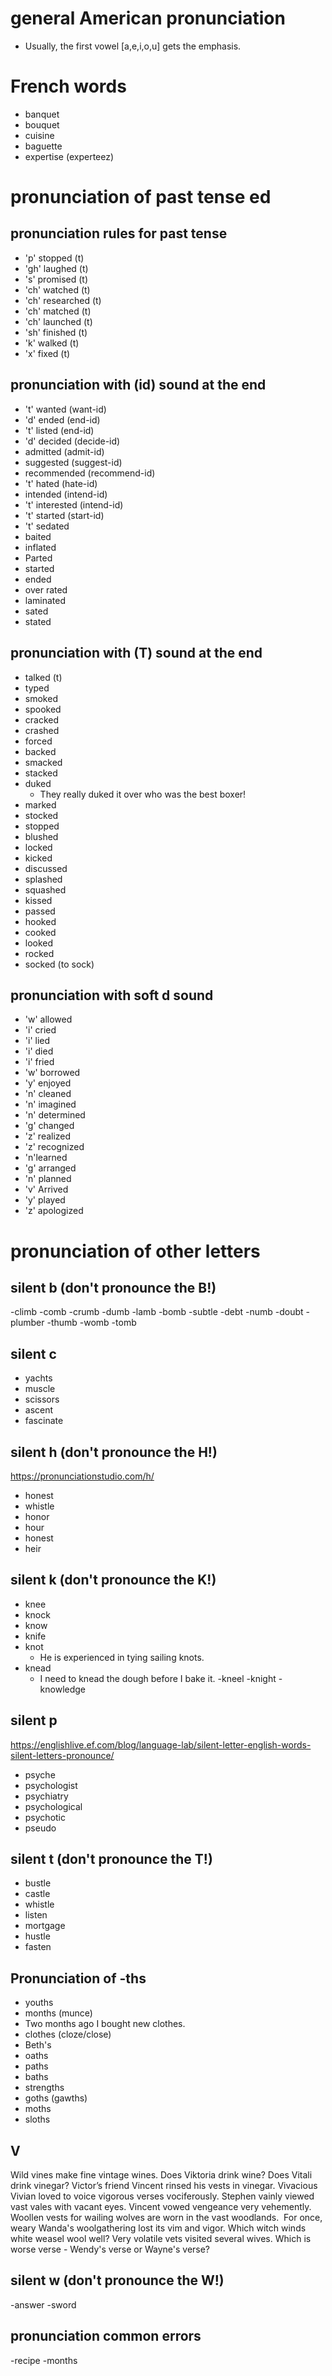 # general American pronunciation
- Usually, the first vowel [a,e,i,o,u] gets the emphasis.

# French words
- banquet
- bouquet
- cuisine
- baguette
- expertise (experteez)

# pronunciation of past tense ed
## pronunciation rules for past tense 
- 'p'	stopped (t)
- 'gh'	laughed (t)
- 's'	promised (t)
- 'ch'    watched (t)
- 'ch'   researched (t)
- 'ch'   matched (t)
- 'ch'   launched (t)
- 'sh'    finished (t)
- 'k'	walked (t)
- 'x' fixed (t)

## pronunciation with (id) sound at the end
- 't' wanted (want-id)
- 'd' ended	(end-id)
- 't' listed (end-id)
- 'd' decided	(decide-id)
- admitted	(admit-id)
- suggested	(suggest-id)
- recommended	(recommend-id)
- 't' hated	(hate-id)
- intended	(intend-id)
- 't' interested	(intend-id)
- 't' started	(start-id)
- 't' sedated
- baited
- inflated
- Parted
- started
- ended
- over rated
- laminated
- sated
- stated



## pronunciation with (T) sound at the end
- talked (t)
- typed
- smoked
- spooked
- cracked
- crashed
- forced
 - backed
- smacked
- stacked
- duked
	*	They really duked it over who was the best boxer!
- marked
- stocked
- stopped
- blushed
- locked
- kicked
- discussed
- splashed
- squashed
- kissed
- passed
- hooked
- cooked
- looked
- rocked
- socked (to sock)

## pronunciation with soft d sound
- 'w' allowed
- 'i' cried
- 'i' lied
- 'i' died
- 'i' fried
- 'w' borrowed
- 'y' enjoyed
- 'n' cleaned
- 'n' imagined
- 'n' determined
- 'g' changed
- 'z' realized
- 'z'  recognized
- 'n'learned
- 'g' arranged
- 'n' planned
- 'v' Arrived
- 'y' played
- 'z' apologized

# pronunciation of other letters
## silent b (don't pronounce the B!)
-climb
-comb
-crumb
-dumb
-lamb
-bomb
-subtle
-debt
-numb
-doubt
-plumber
-thumb
-womb
-tomb

## silent c
- yachts
- muscle
- scissors 
- ascent 
- fascinate


## silent h (don't pronounce the H!)
https://pronunciationstudio.com/h/
- honest
- whistle
- honor
- hour
- honest
- heir

## silent k (don't pronounce the K!)
- knee
 - knock
- know
- knife
- knot
	 - He is experienced in tying sailing knots.
 - knead
	 - I need to knead the dough before I bake it.
-kneel
-knight
-knowledge

## silent p
https://englishlive.ef.com/blog/language-lab/silent-letter-english-words-silent-letters-pronounce/
- psyche
- psychologist
- psychiatry
- psychological
-  psychotic 
- pseudo


## silent t (don't pronounce the T!)
- bustle
- castle
- whistle
- listen
- mortgage
- hustle
- fasten

## Pronunciation of -ths
- youths
- months (munce)
- Two months ago I bought new clothes.
- clothes (cloze/close)
- Beth's
- oaths
- paths
- baths
- strengths
- goths (gawths)
- moths
- sloths


## V
Wild vines make fine vintage wines.
Does Viktoria drink wine?
Does Vitali drink vinegar?
Victor’s friend Vincent rinsed his vests in vinegar.
Vivacious Vivian loved to voice vigorous verses vociferously.
Stephen vainly viewed vast vales with vacant eyes.
Vincent vowed vengeance very vehemently.
Woollen vests for wailing wolves are worn in the vast woodlands. 
For once, weary Wanda's woolgathering lost its vim and vigor.
Which witch winds white weasel wool well?
Very volatile vets visited several wives.
Which is worse verse - Wendy's verse or Wayne's verse?


## silent w  (don't pronounce the W!)
-answer
-sword


## pronunciation common errors
-recipe
-months
